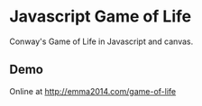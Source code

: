 # Javascript Game of Life
Conway's Game of Life in Javascript and canvas.

## Demo
Online at http://emma2014.com/game-of-life

